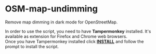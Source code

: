 # OSM-map-undimming
Remove map dimming in dark mode for OpenStreetMap.

In order to use the script, you need to have <b>Tampermonkey</b> installed. It's available as extension for Firefox and Chrome web browsers.<br>
Once you have Tampermonkey installed click <b>[INSTALL](https://github.com/nikospag/OSM-map-undimming/raw/refs/heads/main/OSM-map-undimming.user.js)</b> and follow the prompt to install the script.
